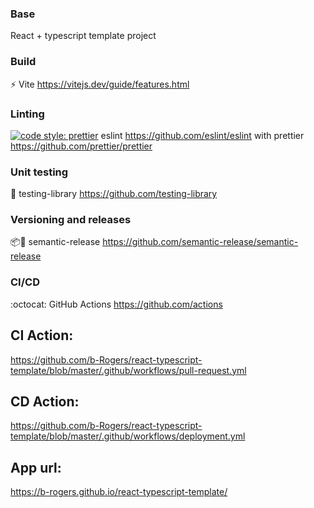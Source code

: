 ### Base

React + typescript template project

### Build

⚡️ Vite https://vitejs.dev/guide/features.html

### Linting

[![code style: prettier](https://img.shields.io/badge/code_style-prettier-ff69b4.svg?style=flat-square)](https://github.com/prettier/prettier) eslint https://github.com/eslint/eslint with prettier https://github.com/prettier/prettier

### Unit testing

🐙 testing-library https://github.com/testing-library

### Versioning and releases

📦🚀 semantic-release https://github.com/semantic-release/semantic-release

### CI/CD

:octocat: GitHub Actions https://github.com/actions

## CI Action:

https://github.com/b-Rogers/react-typescript-template/blob/master/.github/workflows/pull-request.yml

## CD Action:

https://github.com/b-Rogers/react-typescript-template/blob/master/.github/workflows/deployment.yml

## App url:

https://b-rogers.github.io/react-typescript-template/
